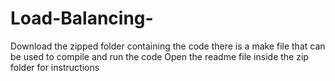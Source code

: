 # Load-Balancing-
Download the zipped folder containing the code
there is a make file that can be used to compile and run the code
Open the readme file inside the zip folder for instructions 
